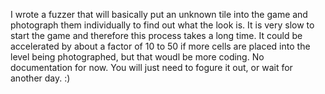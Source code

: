 I wrote a fuzzer that will basically put an unknown tile into the game
and photograph them individually to find out what the look is.
It is very slow to start the game and therefore this process takes a long
time. It could be accelerated by about a factor of 10 to 50 if more cells 
are placed into the level being photographed, but that woudl be more coding.
No documentation for now. You will just need to fogure it out, or wait for
another day. :)